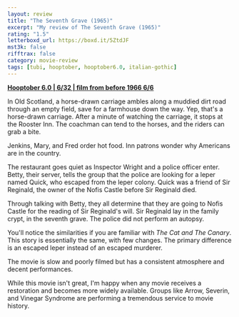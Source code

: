 ```yaml
---
layout: review
title: "The Seventh Grave (1965)"
excerpt: "My review of The Seventh Grave (1965)"
rating: "1.5"
letterboxd_url: https://boxd.it/5ZtdJF
mst3k: false
rifftrax: false
category: movie-review
tags: [tubi, hooptober, hooptober6.0, italian-gothic]
---
```


<b><a href="https://boxd.it/pPVYg/detail" target="_blank" rel="noopener">Hooptober 6.0 | 6/32 | film from before 1966 6/6</a></b>

In Old Scotland, a horse-drawn carriage ambles along a muddied dirt road through an empty field, save for a farmhouse down the way. Yep, that's a horse-drawn carriage. After a minute of watching the carriage, it stops at the Rooster Inn. The coachman can tend to the horses, and the riders can grab a bite.

Jenkins, Mary, and Fred order hot food. Inn patrons wonder why Americans are in the country.

The restaurant goes quiet as Inspector Wright and a police officer enter. Betty, their server, tells the group that the police are looking for a leper named Quick, who escaped from the leper colony. Quick was a friend of Sir Reginald, the owner of the Nofis Castle before Sir Reginald died.

Through talking with Betty, they all determine that they are going to Nofis Castle for the reading of Sir Reginald's will. Sir Reginald lay in the family crypt, in the seventh grave. The police did not perform an autopsy.

You'll notice the similarities if you are familiar with <i>The Cat and The Canary</i>. This story is essentially the same, with few changes. The primary difference is an escaped leper instead of an escaped murderer.

The movie is slow and poorly filmed but has a consistent atmosphere and decent performances.

While this movie isn't great, I'm happy when any movie receives a restoration and becomes more widely available. Groups like Arrow, Severin, and Vinegar Syndrome are performing a tremendous service to movie history.
